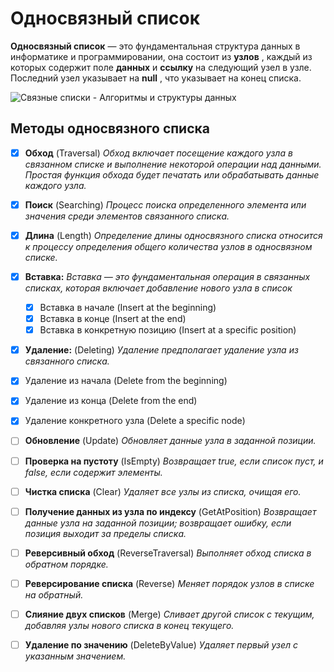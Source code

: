 # Односвязный список

****Односвязный список**** — это фундаментальная структура данных в информатике и программировании, она состоит из ****узлов**** , каждый из которых содержит поле ****данных**** и ****ссылку**** на следующий узел в узле. Последний узел указывает на ****null**** , что указывает на конец списка. 

![Связные списки - Алгоритмы и структуры данных](https://ozlib.com/htm/img/7/26480/6.png)

## Методы односвязного списка

* [X] ****Обход**** (Traversal)
  *Обход включает посещение каждого узла в связанном списке и выполнение некоторой операции над данными. Простая функция обхода будет печатать или обрабатывать данные каждого узла.*
* [X] ****Поиск**** (Searching)
  *Процесс поиска определенного элемента или значения среди элементов связанного списка.*
* [X] ****Длина**** (Length)
  *Определение длины односвязного списка относится к процессу определения общего количества узлов в односвязном списке.*
* [X] ****Вставка:****
  *Вставка — это фундаментальная операция в связанных списках, которая включает добавление нового узла в список*

  * [X] Вставка в начале (Insert at the beginning)
  * [X] Вставка в конце (Insert at the end)
  * [X] Вставка в конкретную позицию (Insert at a specific position)
* [X]  ****Удаление:**** (Deleting)
  *Удаление предполагает удаление узла из связанного списка.*
  * [X] Удаление из начала (Delete from the beginning)
  * [X] Удаление из конца (Delete from the end)
  * [X] Удаление конкретного узла (Delete a specific node)
* [ ] ****Обновление**** (Update)
  *Обновляет данные узла в заданной позиции.*
* [ ] ****Проверка на пустоту**** (IsEmpty)
  *Возвращает true, если список пуст, и false, если содержит элементы.*
* [ ] ****Чистка списка**** (Clear)
  *Удаляет все узлы из списка, очищая его.*
* [ ] ****Получение данных из узла по индексу**** (GetAtPosition)
  *Возвращает данные узла на заданной позиции; возвращает ошибку, если позиция выходит за пределы списка.*
* [ ] ****Реверсивный обход**** (ReverseTraversal)
  *Выполняет обход списка в обратном порядке.*
* [ ] ****Реверсирование списка**** (Reverse)
  *Меняет порядок узлов в списке на обратный.*
* [ ] ****Слияние двух списков**** (Merge)
  *Сливает другой список с текущим, добавляя узлы нового списка в конец текущего.*
* [ ] ****Удаление по значению**** (DeleteByValue)
  *Удаляет первый узел с указанным значением.*
